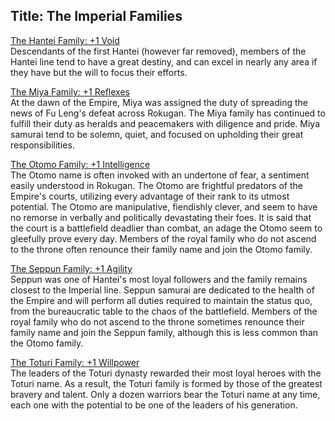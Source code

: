Title: The Imperial Families
---
<span style="text-decoration: underline;">The Hantei Family: +1 Void</span><br>
Descendants of the first Hantei (however far removed), members of the Hantei line tend to have a great destiny, and can excel in nearly any area if they have but the will to focus their efforts.

<span style="text-decoration: underline;">The Miya Family: +1 Reflexes</span><br>
At the dawn of the Empire, Miya was assigned the duty of spreading the news of Fu Leng's defeat across Rokugan. The Miya family has continued to fulfill their duty as heralds and peacemakers with diligence and pride. Miya samurai tend to be solemn, quiet, and focused on upholding their great responsibilities.

<span style="text-decoration: underline;">The Otomo Family: +1 Intelligence</span><br>
The Otomo name is often invoked with an undertone of fear, a sentiment easily understood in Rokugan. The Otomo are frightful predators of the Empire's courts, utilizing every advantage of their rank to its utmost potential. The Otomo are manipulative, fiendishly clever, and seem to have no remorse in verbally and politically devastating their foes. It is said that the court is a battlefield deadlier than combat, an adage the Otomo seem to gleefully prove every day. Members of the royal family who do not ascend to the throne often renounce their family name and join the Otomo family.

<span style="text-decoration: underline;">The Seppun Family: +1 Agility</span><br>
Seppun was one of Hantei's most loyal followers and the family remains closest to the Imperial line. Seppun samurai are dedicated to the health of the Empire and will perform all duties required to maintain the status quo, from the bureaucratic table to the chaos of the battlefield. Members of the royal family who do not ascend to the throne sometimes renounce their family name and join the Seppun family, although this is less common than the Otomo family.

<span style="text-decoration: underline;">The Toturi Family: +1 Willpower</span><br>
The leaders of the Toturi dynasty rewarded their most loyal heroes with the Toturi name. As a result, the Toturi family is formed by those of the greatest bravery and talent. Only a dozen warriors bear the Toturi name at any time, each one with the potential to be one of the leaders of his generation.


